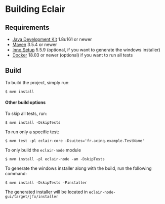 # Building Eclair

## Requirements
- [Java Development Kit](http://www.oracle.com/technetwork/java/javase/downloads/jdk8-downloads-2133151.html) 1.8u161 or newer
- [Maven](https://maven.apache.org/download.cgi) 3.5.4 or newer
- [Inno Setup](http://www.jrsoftware.org/isdl.php) 5.5.9 (optional, if you want to generate the windows installer)
- [Docker](https://www.docker.com/) 18.03 or newer (optional) if you want to run all tests

## Build
To build the project, simply run:
```shell
$ mvn install
```

#### Other build options

To skip all tests, run:
```shell
$ mvn install -DskipTests
```
To run only a specific test:
```shell
$ mvn test -pl eclair-core -Dsuites='fr.acinq.example.TestName'
```
To only build the `eclair-node` module
```shell
$ mvn install -pl eclair-node -am -DskipTests
```
To generate the windows installer along with the build, run the following command:
```shell
$ mvn install -DskipTests -Pinstaller
```
The generated installer will be located in `eclair-node-gui/target/jfx/installer`
